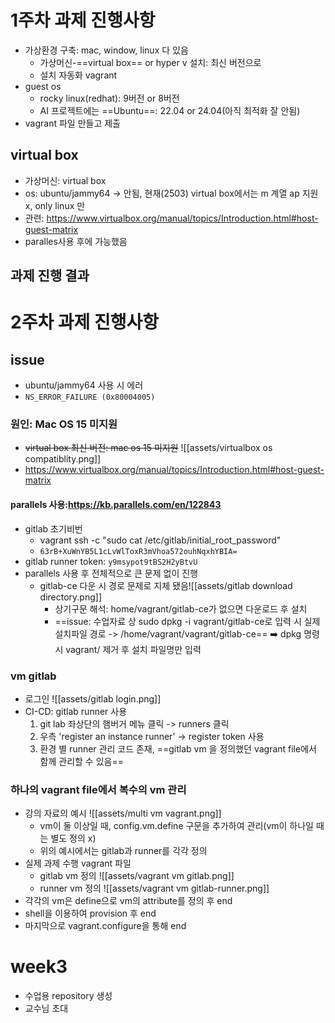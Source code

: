 # 1주차 과제 진행사항
- 가상환경 구축: mac, window, linux 다 있음
	- 가상머신-==virtual box== or hyper v 설치: 최신 버전으로
	- 설치 자동화 vagrant
- guest os
	- rocky linux(redhat): 9버전 or 8버전
	- AI 프로젝트에는 ==Ubuntu==: 22.04 or 24.04(아직 최적화 잘 안됨)
- vagrant 파일 만들고 제출
## virtual box 
- 가상머신: virtual box
- os: ubuntu/jammy64 -> 안됨, 현재(2503) virtual box에서는 m 계열 ap 지원 x, only linux 만
- 관련: https://www.virtualbox.org/manual/topics/Introduction.html#host-guest-matrix
- paralles사용 후에 가능했음
## 과제 진행 결과

# 2주차 과제 진행사항 
## issue
- ubuntu/jammy64 사용 시 에러
- `NS_ERROR_FAILURE (0x80004005)`
### 원인: Mac OS 15 미지원
- ~~virtual box 최신 버전: mac os 15 미지원~~
	![[assets/virtualbox os compatiblity.png]]
- https://www.virtualbox.org/manual/topics/Introduction.html#host-guest-matrix
#### parallels 사용:https://kb.parallels.com/en/122843
- gitlab 초기비번
	- vagrant ssh -c "sudo cat /etc/gitlab/initial_root_password"
	- `63rB+XuWnYB5L1cLvWlToxR3mVhoa572ouhNqxhYBIA=`
- gitlab runner token: `y9msypot9tBS2H2yBtvU`
- parallels 사용 후 전체적으로 큰 문제 없이 진행
	- gitlab-ce 다운 시 경로 문제로 지체 됐음![[assets/gitlab download directory.png]]
		- 상기구문 해석: home/vagrant/gitlab-ce가 없으면 다운로드 후 설치
		- ==issue: 수업자료 상 sudo dpkg -i vagrant/gitlab-ce로 입력 시 실제 설치파일 경로 -> /home/vagrant/vagrant/gitlab-ce==
			➡️ dpkg 명령 시 vagrant/ 제거 후 설치 파일명만 입력
### vm gitlab
- 로그인
![[assets/gitlab login.png]]
- CI-CD: gitlab runner 사용
	1. git lab 좌상단의 햄버거 메뉴 클릭 -> runners 클릭
	2. 우측 'register an instance runner' -> register token 사용
	3. 환경 별 runner 관리 코드 존재, ==gitlab vm 을 정의했던 vagrant file에서 함께 관리할 수 있음==
### 하나의 vagrant file에서 복수의 vm 관리
-  강의 자료의 예시
	![[assets/multi vm vagrant.png]]
	- vm이 둘 이상일 때, config.vm.define 구문을 추가하여 관리(vm이 하나일 때는 별도 정의 x)
	- 위의 예시에서는 gitlab과 runner를 각각 정의
- 실제 과제 수행 vagrant 파일
	- gitlab vm 정의
		![[assets/vagrant vm gitlab.png]]
	- runner vm 정의
		![[assets/vagrant vm gitlab-runner.png]]
- 각각의 vm은 define으로 vm의 attribute를 정의 후 end
- shell을 이용하여 provision 후 end
- 마지막으로 vagrant.configure을 통해 end
# week3
- 수업용 repository 생성
- 교수님 초대